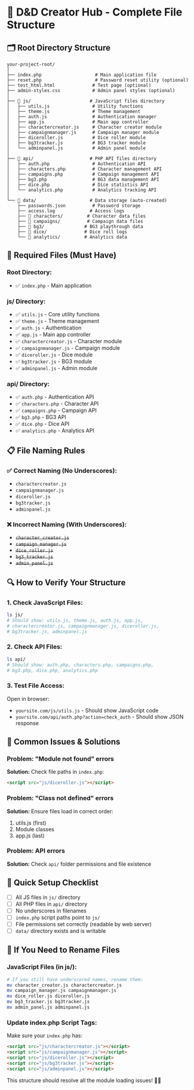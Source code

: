 # 📁 D&D Creator Hub - Complete File Structure

## 🗂️ **Root Directory Structure**

```
your-project-root/
│
├── index.php                    # Main application file
├── reset.php                    # Password reset utility (optional)
├── test_html.html              # Test page (optional)
├── admin-styles.css            # Admin panel styles (optional)
│
├── 📁 js/                      # JavaScript files directory
│   ├── utils.js                # Utility functions
│   ├── theme.js                # Theme management
│   ├── auth.js                 # Authentication manager
│   ├── app.js                  # Main app controller
│   ├── charactercreator.js     # Character creator module
│   ├── campaignmanager.js      # Campaign manager module
│   ├── diceroller.js           # Dice roller module
│   ├── bg3tracker.js           # BG3 tracker module
│   └── adminpanel.js           # Admin panel module
│
├── 📁 api/                     # PHP API files directory
│   ├── auth.php                # Authentication API
│   ├── characters.php          # Character management API
│   ├── campaigns.php           # Campaign management API
│   ├── bg3.php                 # BG3 data management API
│   ├── dice.php                # Dice statistics API
│   └── analytics.php           # Analytics tracking API
│
└── 📁 data/                    # Data storage (auto-created)
    ├── passwords.json          # Password storage
    ├── access.log             # Access logs
    ├── 📁 characters/         # Character data files
    ├── 📁 campaigns/          # Campaign data files
    ├── 📁 bg3/               # BG3 playthrough data
    ├── 📁 dice/              # Dice roll logs
    └── 📁 analytics/         # Analytics data
```

## 🔧 **Required Files (Must Have)**

### **Root Directory:**
- ✅ `index.php` - Main application

### **js/ Directory:**
- ✅ `utils.js` - Core utility functions
- ✅ `theme.js` - Theme management
- ✅ `auth.js` - Authentication
- ✅ `app.js` - Main app controller
- ✅ `charactercreator.js` - Character module
- ✅ `campaignmanager.js` - Campaign module  
- ✅ `diceroller.js` - Dice module
- ✅ `bg3tracker.js` - BG3 module
- ✅ `adminpanel.js` - Admin module

### **api/ Directory:**
- ✅ `auth.php` - Authentication API
- ✅ `characters.php` - Character API
- ✅ `campaigns.php` - Campaign API
- ✅ `bg3.php` - BG3 API
- ✅ `dice.php` - Dice API
- ✅ `analytics.php` - Analytics API

## 📋 **File Naming Rules**

### ✅ **Correct Naming (No Underscores):**
- `charactercreator.js`
- `campaignmanager.js`
- `diceroller.js`
- `bg3tracker.js`
- `adminpanel.js`

### ❌ **Incorrect Naming (With Underscores):**
- ~~`character_creator.js`~~
- ~~`campaign_manager.js`~~
- ~~`dice_roller.js`~~
- ~~`bg3_tracker.js`~~
- ~~`admin_panel.js`~~

## 🔍 **How to Verify Your Structure**

### **1. Check JavaScript Files:**
```bash
ls js/
# Should show: utils.js, theme.js, auth.js, app.js, 
# charactercreator.js, campaignmanager.js, diceroller.js, 
# bg3tracker.js, adminpanel.js
```

### **2. Check API Files:**
```bash
ls api/
# Should show: auth.php, characters.php, campaigns.php, 
# bg3.php, dice.php, analytics.php
```

### **3. Test File Access:**
Open in browser:
- `yoursite.com/js/utils.js` - Should show JavaScript code
- `yoursite.com/api/auth.php?action=check_auth` - Should show JSON response

## 🚨 **Common Issues & Solutions**

### **Problem: "Module not found" errors**
**Solution:** Check file paths in `index.php`:
```html
<script src="js/diceroller.js"></script>
```

### **Problem: "Class not defined" errors**  
**Solution:** Ensure files load in correct order:
1. utils.js (first)
2. Module classes
3. app.js (last)

### **Problem: API errors**
**Solution:** Check `api/` folder permissions and file existence

## 🎯 **Quick Setup Checklist**

- [ ] All JS files in `js/` directory
- [ ] All PHP files in `api/` directory  
- [ ] No underscores in filenames
- [ ] `index.php` script paths point to `js/`
- [ ] File permissions set correctly (readable by web server)
- [ ] `data/` directory exists and is writable

## 🔧 **If You Need to Rename Files**

### **JavaScript Files (in js/):**
```bash
# If you still have underscored names, rename them:
mv character_creator.js charactercreator.js
mv campaign_manager.js campaignmanager.js
mv dice_roller.js diceroller.js
mv bg3_tracker.js bg3tracker.js
mv admin_panel.js adminpanel.js
```

### **Update index.php Script Tags:**
Make sure your `index.php` has:
```html
<script src="js/charactercreator.js"></script>
<script src="js/campaignmanager.js"></script>
<script src="js/diceroller.js"></script>
<script src="js/bg3tracker.js"></script>
<script src="js/adminpanel.js"></script>
```

This structure should resolve all the module loading issues! 🐉✨